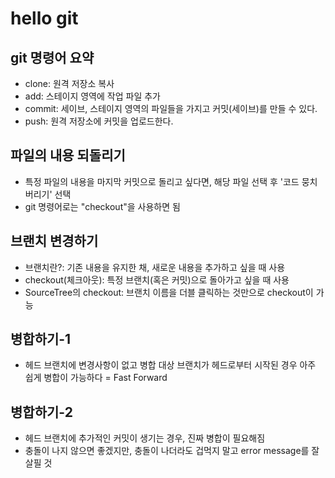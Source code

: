 # hello git

## git 명령어 요약
- clone: 원격 저장소 복사
- add: 스테이지 영역에 작업 파일 추가
- commit: 세이브, 스테이지 영역의 파일들을 가지고 커밋(세이브)를 만들 수 있다.
- push: 원격 저장소에 커밋을 업로드한다.

## 파일의 내용 되돌리기
- 특정 파일의 내용을 마지막 커밋으로 돌리고 싶다면, 해당 파일 선택 후 '코드 뭉치 버리기' 선택
- git 명령어로는 "checkout"을 사용하면 됨

## 브랜치 변경하기
- 브랜치란?: 기존 내용을 유지한 채, 새로운 내용을 추가하고 싶을 때 사용
- checkout(체크아웃): 특정 브랜치(혹은 커밋)으로 돌아가고 싶을 때 사용
- SourceTree의 checkout: 브랜치 이름을 더블 클릭하는 것만으로 checkout이 가능

## 병합하기-1
- 헤드 브랜치에 변경사항이 없고 병합 대상 브랜치가 헤드로부터 시작된 경우 아주 쉽게 병합이 가능하다 = Fast Forward

## 병합하기-2
- 헤드 브랜치에 추가적인 커밋이 생기는 경우, 진짜 병합이 필요해짐
- 충돌이 나지 않으면 좋겠지만, 충돌이 나더라도 겁먹지 말고 error message를 잘 살필 것